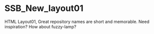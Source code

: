 # SSB_New_layout01
HTML Layout01, Great repository names are short and memorable. Need inspiration? How about fuzzy-lamp?
